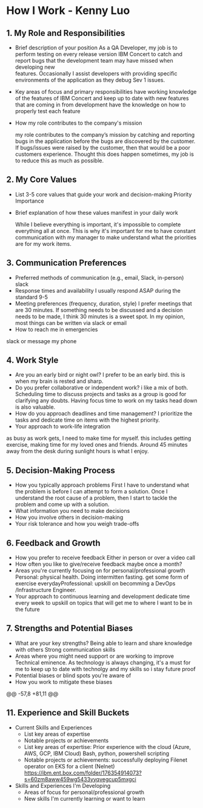 # How I Work - Kenny Luo

## 1. My Role and Responsibilities
- Brief description of your position
  As a QA Developer, my job is to perform testing on every release version IBM Concert to catch and report bugs that the development team may have missed when developing new   
  features. Occasionally I assist developers with providing specific environments of the application as they debug Sev 1 issues. 
- Key areas of focus and primary responsibilities
  have working knowledge of the features of IBM Concert and keep up to date with new features that are coming in from development
  have the knowledge on how to properly test each feature 
- How my role contributes to the company's mission

  my role contributes to the company’s mission by catching and reporting bugs in the application before the bugs are discovered by the customer. If bugs/issues were raised by the 
  customer, then that would be a poor customers experience. Thought this does happen sometimes, my job is to reduce this as much as possible. 
## 2. My Core Values
- List 3-5 core values that guide your work and decision-making
  Priority
  Importance 
- Brief explanation of how these values manifest in your daily work

   While I believe everything is important, it's impossible to complete everything all at once. This is why it's important for me to have constant communication with my manager 
   to make understand what the priorities are for my work items. 
## 3. Communication Preferences
- Preferred methods of communication (e.g., email, Slack, in-person)
 slack
- Response times and availability
  I usually respond ASAP during the standard 9-5
- Meeting preferences (frequency, duration, style)
  I prefer meetings that are 30 minutes. If something needs to be discussed and a decision needs to be made, I think 30 minutes is a sweet spot. In my opinion, most things can be written via slack or email
- How to reach me in emergencies

 slack or message my phone
## 4. Work Style
- Are you an early bird or night owl?
  I prefer to be an early bird. this is when my brain is rested and sharp. 
- Do you prefer collaborative or independent work?
  i like a mix of both. Scheduling time to discuss projects and tasks as a group is good for clarifying any doubts. Having focus time to work on my tasks head down is also 
  valuable. 
- How do you approach deadlines and time management?
  I prioritize the tasks and dedicate time on items with the highest priority. 
- Your approach to work-life integration

 as busy as work gets, I need to make time for myself. this includes getting exercise, making time for my loved ones and friends. Around 45 minutes away from the desk during sunlight hours is what I enjoy. 
## 5. Decision-Making Process
- How you typically approach problems
  First I have to understand what the problem is before I can attempt to form a solution. Once I understand the root cause of a problem, then I start to tackle the problem and 
  come up with a solution. 
- What information you need to make decisions
- How you involve others in decision-making
- Your risk tolerance and how you weigh trade-offs

## 6. Feedback and Growth
- How you prefer to receive feedback
  Either in person or over a video call
- How often you like to give/receive feedback
  maybe once a month? 
- Areas you're currently focusing on for personal/professional growth
  Personal: physical health. Doing intermitten fasting. get some form of exercise everydayProfessional: upskill on becomming a DevOps /Infrastructure Engineer. 
- Your approach to continuous learning and development
  dedicate time every week to upskill on topics that will get me to where I want to be in the future

## 7. Strengths and Potential Biases
- What are your key strengths?
  Being able to learn and share knowledge with others 
Strong communication skills
- Areas where you might need support or are working to improve
  Technical eminence. As technology is always changing, it's a must for me to keep up to date with technolgy and my skills so i stay future proof  
- Potential biases or blind spots you're aware of
- How you work to mitigate these biases

@@ -57,8 +81,11 @@

## 11. Experience and Skill Buckets
- Current Skills and Experiences
  - List key areas of expertise
  - Notable projects or achievements
  - List key areas of expertise:
    Prior experience with the cloud (Azure, AWS, GCP, IBM Cloud)
    Bash, python, powershell scripting
  - Notable projects or achievements:
    successfully deploying Filenet operator on EKS for a client (Nelnet) https://ibm.ent.box.com/folder/176354914073?s=60zm8aww459wg5433yyqvegcup5mxgci
- Skills and Experiences I'm Developing
  - Areas of focus for personal/professional growth
  - New skills I'm currently learning or want to learn

